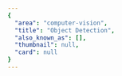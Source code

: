 ```yaml
---
{
  "area": "computer-vision",
  "title": "Object Detection",
  "also_known_as": [],
  "thumbnail": null,
  "card": null
}
---
```


